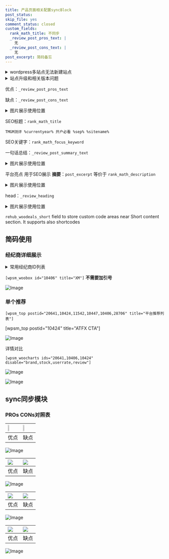 ```yaml
---
title: 产品页面相关配置syncBlock
post_status: 
skip_file: yes
comment_status: closed
custom_fields:
  rank_math_title: 不同步
  _review_post_pros_text: |
    无
  _review_post_cons_text: |
    无
post_excerpt: 简码备忘
---
```

<details><summary>wordpress多站点无法新建站点</summary>

<li>和报错需要清理cookies一样的原因</li>
<li>wp-config.php里面<code>define( 'SUBDOMAIN_INSTALL', false );//子域名安装</code></li>
<li>新建子站点是用<code>define( 'SUBDOMAIN_INSTALL', true);//子域名安装</code> 完成以后，改成<code>false</code></li>
</details>

<details><summary>站点升级和相关版本问题</summary>

<p>wordpress：5.9.9
woocommerce：7.5.1
出现问题的地方：主题选项里面>><strong>Product layout >>compact style</strong></p>
<p>如何出现没有用过的字段 导致无法保存。先导出配置 然后进行修改，后面再次恢复即可。</p>
<p>出现部分字段无法显示时，需要返回默认布局后，对产品进行保存就好了。</p>
<p></p>
</details>

优点：`_review_post_pros_text`

缺点：`_review_post_cons_text`

<details><summary>图片展示使用位置</summary>

<img src="https://prod-files-secure.s3.us-west-2.amazonaws.com/39ed1227-6d7d-4570-be36-9ccd4a2c4241/f51d3d83-55d4-4bdf-9604-f37ec77ab556/Untitled.png?X-Amz-Algorithm=AWS4-HMAC-SHA256&X-Amz-Content-Sha256=UNSIGNED-PAYLOAD&X-Amz-Credential=ASIAZI2LB466SGFB5EPY%2F20250416%2Fus-west-2%2Fs3%2Faws4_request&X-Amz-Date=20250416T165521Z&X-Amz-Expires=3600&X-Amz-Security-Token=IQoJb3JpZ2luX2VjEMD%2F%2F%2F%2F%2F%2F%2F%2F%2F%2FwEaCXVzLXdlc3QtMiJGMEQCIEC8WEysnCBSiFimYODcTF0FZIfBceSob%2BFAtSYbtZfnAiBMnaevDsCxBC6aiJTPiomCrOq%2BvZafcYYPnnSir0qf7Sr%2FAwhJEAAaDDYzNzQyMzE4MzgwNSIM4YwxHVfLq7%2F83omUKtwDtyE1NhEY%2FxbqTIkfeav6qlxpXve1vi0eHbvR73Sf5L4Djc76klwHin1FlcBENkzCME%2B3nQLoZDWnYefX%2B2vaE0LQ18odzdD7fzltBYXyl%2BH8L5tBPmcm8G9cUgJRKzV0epDLDx4WHf9xULPCpaRXu5UWCntpjoH06amEiqYySSmxwIeQjLhLgRva9MSAfbFPcIG%2FixwQ9Y5vS5gVlHwlzxC5vN4W1v8gBabUCP2qD4HFhlehWVkLPowl7ON41zwZKett2rbGHnhVkamTt%2FcgshyS77bd3sRQfzQaHLu6WEkw3vszYsFircQ5D25yoDwDy7aEcJbF1%2BkwGh47AOywi6cJf4lnf8B4lo8JGmLI7KP%2BVRENxAjE4kndXN7TgsUZPgepfFps0HZ0An32zYAzFYH%2FInwSOv%2FJtufvrbhMIlzRGSz8e2K9ldG5PuTu5%2F%2BlNcQGJ%2BULlqjvcyXgZ0aupOrE8XupicqCKNY6LDIfd2VgNNEgclWE9VP0fkK4%2BkqQ0tMUE2xLP0l9QqIvYOEsLpiZ7m3FfMVhHpVrWdV7VNCmZgMpNce81AAmP5Rcfnp9ZTbuLE%2BCidKWXcOnGIH0G%2FS6wG0MwrVqW7naXAyyG2L5sjdz%2BrprXXLVRuAw6an%2FvwY6pgGDGgExD30R6xx1wsGVKls7WIkEJtfdkgFmInwZkaBnJ4xbin22uXdMFZXYUd2ZdSpo3IsHgFjHCF2q6h%2FBoalUCmxTN13VenMH37IVGf9bWx%2FD%2FQikz6e%2F3ycSaMSTl8J0NtDMCmXI9m3iMGv4HcG6Z57o1SZYBndBTZxXAPDnW1QQe3YLyyI95UtHCVZ61Ve8vw8Fg1TgkL0n3rILMGU0Ytde%2FamV&X-Amz-Signature=c1577b202670f4929ed14bba571bfd0e441dad164469b672913c03eb96246a19&X-Amz-SignedHeaders=host&x-id=GetObject" alt="Image">
</details>

SEO标题：`rank_math_title`

`TMGM测评 %currentyear% 开户必看 %sep% %sitename%`

SEO关键字：`rank_math_focus_keyword`

一句话总结：`_review_post_summary_text`

<details><summary>图片展示使用位置</summary>

<img src="https://prod-files-secure.s3.us-west-2.amazonaws.com/39ed1227-6d7d-4570-be36-9ccd4a2c4241/4b96a922-296c-4f4e-8630-d1c870cbce01/Untitled.png?X-Amz-Algorithm=AWS4-HMAC-SHA256&X-Amz-Content-Sha256=UNSIGNED-PAYLOAD&X-Amz-Credential=ASIAZI2LB4665ECC5ECZ%2F20250416%2Fus-west-2%2Fs3%2Faws4_request&X-Amz-Date=20250416T165522Z&X-Amz-Expires=3600&X-Amz-Security-Token=IQoJb3JpZ2luX2VjEMD%2F%2F%2F%2F%2F%2F%2F%2F%2F%2FwEaCXVzLXdlc3QtMiJHMEUCIQCmOwlK3JK%2BnPJ5BGPsn7b16u54cq9qYWM3W9Fqutj7sgIgP12HE%2FCPD9IIXYR5BZdA8WYiRwTysVSDglPTfbRLox0q%2FwMISRAAGgw2Mzc0MjMxODM4MDUiDOWZieh93hDr2%2FsfEircA6xX3p71idgKR9axjEqmcLDGZiVqcI7dxAwyFyQccKZCs7856OWbApvZ4eYAts6YJARGnb5GuWsniaa4Xoz%2FvsAg0b%2Fv15p0M7wNm5z9fRf6PS7nyOGRwKRVYMQtyhJyTbLPwJByA6cRTjS2ndUo6CX8CsDEh1kiUzxWpUgi5sh5tl%2B%2FmXpkU8Y8ZRpqPrhA4L8LG3RiiU9MI0AvVBViG1vL7E2di7s%2BWT1sxNk9bCwYuzgIyg1MiAzUXlcmwvLX9dRxCbSkceCbzE3AtohDLGbXiLus1%2FXH0OqMA89dfzqaIo7qTr%2FIDVipgeFpE4hHOL%2F3XtNXWAsLwBjllTmLbbdC%2F12NWMQTekZcWRxuTokb1Tb85rNlTFt2VeIkZw%2FlTuLxQ4ex6Zn7E7Rz7H4HkdTdYwdLd1d65T9No44XR67YfIpU3gXa1qTmMZKHFQBkSHBnAuw1uRhm3va65NIxGTzToU%2Fb5Ef6QJ5DpP4pa2DxjesDMH9U6dJMsmgjsSuesGijpCWCy0UiowCl%2FOdUdLlI%2BO5nblnuu5490RxYaA8SN1vPZQExsB%2BbA3aDjqFoEGFSe2MQTNQWff9jKstZiXsK8jtUbvZTgFwRKCtt2zXqiWqcxDB96qhEMGwCMLip%2F78GOqUBFAo7sV5%2FEEjDs12RhFcVKN60zbMJQqm%2F0AmRn6aQ6zeahQNcjGf40%2FTHiwnsh3iNvstJtBeIyOQlHIaG7wemXjdVG%2FE%2BQYU7FHfUX1NgKbh7FydzssCbmivpw1VmPr2yUoqEbBFZYtGEvWTP8Y1yVZuIRns8MHqXdgZSCCy1AgQvzxw0SJUdi5wbgPXjl5snsFv2RkRcFkHAw6asKu8sk2OWQEoJ&X-Amz-Signature=89da6c624e896886597f5ba8e2f334c41116c3dbae036c361b3ee596dda7a29b&X-Amz-SignedHeaders=host&x-id=GetObject" alt="Image">
</details>

平台亮点 用于SEO展示 **摘要**：`post_excerpt`  等价于 `rank_math_description`

<details><summary>图片展示使用位置</summary>

<img src="https://prod-files-secure.s3.us-west-2.amazonaws.com/39ed1227-6d7d-4570-be36-9ccd4a2c4241/1ee11f63-b60a-4dfe-a7a7-d58ff23b5d88/Untitled.png?X-Amz-Algorithm=AWS4-HMAC-SHA256&X-Amz-Content-Sha256=UNSIGNED-PAYLOAD&X-Amz-Credential=ASIAZI2LB466T7SXZEVY%2F20250416%2Fus-west-2%2Fs3%2Faws4_request&X-Amz-Date=20250416T165523Z&X-Amz-Expires=3600&X-Amz-Security-Token=IQoJb3JpZ2luX2VjEMD%2F%2F%2F%2F%2F%2F%2F%2F%2F%2FwEaCXVzLXdlc3QtMiJHMEUCIQCE9QJELGkR5qJrHncuXhdR1kRibHH%2FY9E8%2BSwpqeQetwIgIJ8Ukieph0HAFnmjPl9idqFAvM7LpRtqAG61lAzaDHUq%2FwMISRAAGgw2Mzc0MjMxODM4MDUiDOIb2o5B5kFUe4OtyircAxwWM2WMJSchAYQ2dy%2FehnDXvxrkskPxaPD49aVvic4gwiwq9PXaZQ7%2BDcGvUY3aUsErQGS%2B67ZtQ6CbMiW5J3DMBn3yXyISiMm2wPFTXbdpVpKcsiF8GI9lVemX7zThnJx9NtJwRKTQHMp7Cshxv7mD5sKe2DiRfd56mh88x%2B43xLGLYqk%2F%2F6RDE7Y%2BI6jJB4GNyoUcsIW9bW9h%2BcnHw8xTpj4gxdEkK05EZLZQf5evxhpYJWg63yr%2BZIGCWToTAX5ia8GOi%2FK9MIydZYEudsMZEZRacjxscwWgnGMd%2B23WDlU753uXeYjdiRyoCXPBGaqde7HWZp%2FEReeaemJzDX9BJDxKUBw4kU9%2FBq5ptSYcqgUTViXlz79mYkpGje7bAxGOUR41aE9WljYOhSLvE5vRNEOwhDYiad2XAcmFj9y%2FM%2F5Qp4A5r0Gqkx8%2B%2BPmrpI6XaIEtNDGIUFpAb2qvywNZHwuiOoK9Hp97J3iRbSclLSyd6gQPrb59mw8wp8PwstwjQBCmE19pYAwc1SsTGeAxRd%2BmAGCup1O2KeusinOlfFpIoXQZt84Kl1MhIsQ8TCj35uSc25iSpm%2FSEjZHRBJO%2BCR5cmMLMZjr0jK4X9yw5fGGdoLs0vrhIc1PMOKp%2F78GOqUBy9OoHJU7f6s9WjmMIg9cxIT2tktfQFSOhCPI5bGHv2rHIEQU01O1H4ET8V81U8tdIr4WbTxCR%2FtwcK6%2F9VpqVPunE5dOBiSImXVupI%2FNkmW7pziw89EUwLk8dc7h187yQ%2BGg%2F17TmmX18TogNJGN87H%2Fs3ZnskU6BKPCgfU%2FiBLNsw8D38%2B4E9dOfy4JvqvuFBeGDgWjhkYQ3D358MYP12%2F9F%2B%2FA&X-Amz-Signature=5a5ba610c46355a7ea51035088a283f773d4c8512b47d1dccfc23190b28b8cd5&X-Amz-SignedHeaders=host&x-id=GetObject" alt="Image">
<img src="https://prod-files-secure.s3.us-west-2.amazonaws.com/39ed1227-6d7d-4570-be36-9ccd4a2c4241/ad4118b5-78d8-4fbe-801e-3b29b5d99c01/Untitled.png?X-Amz-Algorithm=AWS4-HMAC-SHA256&X-Amz-Content-Sha256=UNSIGNED-PAYLOAD&X-Amz-Credential=ASIAZI2LB466T7SXZEVY%2F20250416%2Fus-west-2%2Fs3%2Faws4_request&X-Amz-Date=20250416T165523Z&X-Amz-Expires=3600&X-Amz-Security-Token=IQoJb3JpZ2luX2VjEMD%2F%2F%2F%2F%2F%2F%2F%2F%2F%2FwEaCXVzLXdlc3QtMiJHMEUCIQCE9QJELGkR5qJrHncuXhdR1kRibHH%2FY9E8%2BSwpqeQetwIgIJ8Ukieph0HAFnmjPl9idqFAvM7LpRtqAG61lAzaDHUq%2FwMISRAAGgw2Mzc0MjMxODM4MDUiDOIb2o5B5kFUe4OtyircAxwWM2WMJSchAYQ2dy%2FehnDXvxrkskPxaPD49aVvic4gwiwq9PXaZQ7%2BDcGvUY3aUsErQGS%2B67ZtQ6CbMiW5J3DMBn3yXyISiMm2wPFTXbdpVpKcsiF8GI9lVemX7zThnJx9NtJwRKTQHMp7Cshxv7mD5sKe2DiRfd56mh88x%2B43xLGLYqk%2F%2F6RDE7Y%2BI6jJB4GNyoUcsIW9bW9h%2BcnHw8xTpj4gxdEkK05EZLZQf5evxhpYJWg63yr%2BZIGCWToTAX5ia8GOi%2FK9MIydZYEudsMZEZRacjxscwWgnGMd%2B23WDlU753uXeYjdiRyoCXPBGaqde7HWZp%2FEReeaemJzDX9BJDxKUBw4kU9%2FBq5ptSYcqgUTViXlz79mYkpGje7bAxGOUR41aE9WljYOhSLvE5vRNEOwhDYiad2XAcmFj9y%2FM%2F5Qp4A5r0Gqkx8%2B%2BPmrpI6XaIEtNDGIUFpAb2qvywNZHwuiOoK9Hp97J3iRbSclLSyd6gQPrb59mw8wp8PwstwjQBCmE19pYAwc1SsTGeAxRd%2BmAGCup1O2KeusinOlfFpIoXQZt84Kl1MhIsQ8TCj35uSc25iSpm%2FSEjZHRBJO%2BCR5cmMLMZjr0jK4X9yw5fGGdoLs0vrhIc1PMOKp%2F78GOqUBy9OoHJU7f6s9WjmMIg9cxIT2tktfQFSOhCPI5bGHv2rHIEQU01O1H4ET8V81U8tdIr4WbTxCR%2FtwcK6%2F9VpqVPunE5dOBiSImXVupI%2FNkmW7pziw89EUwLk8dc7h187yQ%2BGg%2F17TmmX18TogNJGN87H%2Fs3ZnskU6BKPCgfU%2FiBLNsw8D38%2B4E9dOfy4JvqvuFBeGDgWjhkYQ3D358MYP12%2F9F%2B%2FA&X-Amz-Signature=b5e5a15b0fff7720cf110c27cd1f6cd1886fbd6f5aa6337a3f44cd923c7b403a&X-Amz-SignedHeaders=host&x-id=GetObject" alt="Image">
<img src="https://prod-files-secure.s3.us-west-2.amazonaws.com/39ed1227-6d7d-4570-be36-9ccd4a2c4241/a38cf7c9-a79c-4b64-9e94-13589fe0758b/Untitled.png?X-Amz-Algorithm=AWS4-HMAC-SHA256&X-Amz-Content-Sha256=UNSIGNED-PAYLOAD&X-Amz-Credential=ASIAZI2LB466T7SXZEVY%2F20250416%2Fus-west-2%2Fs3%2Faws4_request&X-Amz-Date=20250416T165523Z&X-Amz-Expires=3600&X-Amz-Security-Token=IQoJb3JpZ2luX2VjEMD%2F%2F%2F%2F%2F%2F%2F%2F%2F%2FwEaCXVzLXdlc3QtMiJHMEUCIQCE9QJELGkR5qJrHncuXhdR1kRibHH%2FY9E8%2BSwpqeQetwIgIJ8Ukieph0HAFnmjPl9idqFAvM7LpRtqAG61lAzaDHUq%2FwMISRAAGgw2Mzc0MjMxODM4MDUiDOIb2o5B5kFUe4OtyircAxwWM2WMJSchAYQ2dy%2FehnDXvxrkskPxaPD49aVvic4gwiwq9PXaZQ7%2BDcGvUY3aUsErQGS%2B67ZtQ6CbMiW5J3DMBn3yXyISiMm2wPFTXbdpVpKcsiF8GI9lVemX7zThnJx9NtJwRKTQHMp7Cshxv7mD5sKe2DiRfd56mh88x%2B43xLGLYqk%2F%2F6RDE7Y%2BI6jJB4GNyoUcsIW9bW9h%2BcnHw8xTpj4gxdEkK05EZLZQf5evxhpYJWg63yr%2BZIGCWToTAX5ia8GOi%2FK9MIydZYEudsMZEZRacjxscwWgnGMd%2B23WDlU753uXeYjdiRyoCXPBGaqde7HWZp%2FEReeaemJzDX9BJDxKUBw4kU9%2FBq5ptSYcqgUTViXlz79mYkpGje7bAxGOUR41aE9WljYOhSLvE5vRNEOwhDYiad2XAcmFj9y%2FM%2F5Qp4A5r0Gqkx8%2B%2BPmrpI6XaIEtNDGIUFpAb2qvywNZHwuiOoK9Hp97J3iRbSclLSyd6gQPrb59mw8wp8PwstwjQBCmE19pYAwc1SsTGeAxRd%2BmAGCup1O2KeusinOlfFpIoXQZt84Kl1MhIsQ8TCj35uSc25iSpm%2FSEjZHRBJO%2BCR5cmMLMZjr0jK4X9yw5fGGdoLs0vrhIc1PMOKp%2F78GOqUBy9OoHJU7f6s9WjmMIg9cxIT2tktfQFSOhCPI5bGHv2rHIEQU01O1H4ET8V81U8tdIr4WbTxCR%2FtwcK6%2F9VpqVPunE5dOBiSImXVupI%2FNkmW7pziw89EUwLk8dc7h187yQ%2BGg%2F17TmmX18TogNJGN87H%2Fs3ZnskU6BKPCgfU%2FiBLNsw8D38%2B4E9dOfy4JvqvuFBeGDgWjhkYQ3D358MYP12%2F9F%2B%2FA&X-Amz-Signature=a836624ae2b5d82744d5488e2d3a2e6dfed7d8307d41ef3e5644df5049a20e96&X-Amz-SignedHeaders=host&x-id=GetObject" alt="Image">
<img src="https://prod-files-secure.s3.us-west-2.amazonaws.com/39ed1227-6d7d-4570-be36-9ccd4a2c4241/7da6fc1e-d2ac-42ae-8c75-cb5749aa18f6/Untitled.png?X-Amz-Algorithm=AWS4-HMAC-SHA256&X-Amz-Content-Sha256=UNSIGNED-PAYLOAD&X-Amz-Credential=ASIAZI2LB466T7SXZEVY%2F20250416%2Fus-west-2%2Fs3%2Faws4_request&X-Amz-Date=20250416T165523Z&X-Amz-Expires=3600&X-Amz-Security-Token=IQoJb3JpZ2luX2VjEMD%2F%2F%2F%2F%2F%2F%2F%2F%2F%2FwEaCXVzLXdlc3QtMiJHMEUCIQCE9QJELGkR5qJrHncuXhdR1kRibHH%2FY9E8%2BSwpqeQetwIgIJ8Ukieph0HAFnmjPl9idqFAvM7LpRtqAG61lAzaDHUq%2FwMISRAAGgw2Mzc0MjMxODM4MDUiDOIb2o5B5kFUe4OtyircAxwWM2WMJSchAYQ2dy%2FehnDXvxrkskPxaPD49aVvic4gwiwq9PXaZQ7%2BDcGvUY3aUsErQGS%2B67ZtQ6CbMiW5J3DMBn3yXyISiMm2wPFTXbdpVpKcsiF8GI9lVemX7zThnJx9NtJwRKTQHMp7Cshxv7mD5sKe2DiRfd56mh88x%2B43xLGLYqk%2F%2F6RDE7Y%2BI6jJB4GNyoUcsIW9bW9h%2BcnHw8xTpj4gxdEkK05EZLZQf5evxhpYJWg63yr%2BZIGCWToTAX5ia8GOi%2FK9MIydZYEudsMZEZRacjxscwWgnGMd%2B23WDlU753uXeYjdiRyoCXPBGaqde7HWZp%2FEReeaemJzDX9BJDxKUBw4kU9%2FBq5ptSYcqgUTViXlz79mYkpGje7bAxGOUR41aE9WljYOhSLvE5vRNEOwhDYiad2XAcmFj9y%2FM%2F5Qp4A5r0Gqkx8%2B%2BPmrpI6XaIEtNDGIUFpAb2qvywNZHwuiOoK9Hp97J3iRbSclLSyd6gQPrb59mw8wp8PwstwjQBCmE19pYAwc1SsTGeAxRd%2BmAGCup1O2KeusinOlfFpIoXQZt84Kl1MhIsQ8TCj35uSc25iSpm%2FSEjZHRBJO%2BCR5cmMLMZjr0jK4X9yw5fGGdoLs0vrhIc1PMOKp%2F78GOqUBy9OoHJU7f6s9WjmMIg9cxIT2tktfQFSOhCPI5bGHv2rHIEQU01O1H4ET8V81U8tdIr4WbTxCR%2FtwcK6%2F9VpqVPunE5dOBiSImXVupI%2FNkmW7pziw89EUwLk8dc7h187yQ%2BGg%2F17TmmX18TogNJGN87H%2Fs3ZnskU6BKPCgfU%2FiBLNsw8D38%2B4E9dOfy4JvqvuFBeGDgWjhkYQ3D358MYP12%2F9F%2B%2FA&X-Amz-Signature=11377ccd43a83eb7f120330f412da826bd154cc9e00e7885b1853dc887037a45&X-Amz-SignedHeaders=host&x-id=GetObject" alt="Image">
<img src="https://prod-files-secure.s3.us-west-2.amazonaws.com/39ed1227-6d7d-4570-be36-9ccd4a2c4241/7e97f40a-eaee-47f5-b2f9-475f96808fa7/Untitled.png?X-Amz-Algorithm=AWS4-HMAC-SHA256&X-Amz-Content-Sha256=UNSIGNED-PAYLOAD&X-Amz-Credential=ASIAZI2LB466T7SXZEVY%2F20250416%2Fus-west-2%2Fs3%2Faws4_request&X-Amz-Date=20250416T165523Z&X-Amz-Expires=3600&X-Amz-Security-Token=IQoJb3JpZ2luX2VjEMD%2F%2F%2F%2F%2F%2F%2F%2F%2F%2FwEaCXVzLXdlc3QtMiJHMEUCIQCE9QJELGkR5qJrHncuXhdR1kRibHH%2FY9E8%2BSwpqeQetwIgIJ8Ukieph0HAFnmjPl9idqFAvM7LpRtqAG61lAzaDHUq%2FwMISRAAGgw2Mzc0MjMxODM4MDUiDOIb2o5B5kFUe4OtyircAxwWM2WMJSchAYQ2dy%2FehnDXvxrkskPxaPD49aVvic4gwiwq9PXaZQ7%2BDcGvUY3aUsErQGS%2B67ZtQ6CbMiW5J3DMBn3yXyISiMm2wPFTXbdpVpKcsiF8GI9lVemX7zThnJx9NtJwRKTQHMp7Cshxv7mD5sKe2DiRfd56mh88x%2B43xLGLYqk%2F%2F6RDE7Y%2BI6jJB4GNyoUcsIW9bW9h%2BcnHw8xTpj4gxdEkK05EZLZQf5evxhpYJWg63yr%2BZIGCWToTAX5ia8GOi%2FK9MIydZYEudsMZEZRacjxscwWgnGMd%2B23WDlU753uXeYjdiRyoCXPBGaqde7HWZp%2FEReeaemJzDX9BJDxKUBw4kU9%2FBq5ptSYcqgUTViXlz79mYkpGje7bAxGOUR41aE9WljYOhSLvE5vRNEOwhDYiad2XAcmFj9y%2FM%2F5Qp4A5r0Gqkx8%2B%2BPmrpI6XaIEtNDGIUFpAb2qvywNZHwuiOoK9Hp97J3iRbSclLSyd6gQPrb59mw8wp8PwstwjQBCmE19pYAwc1SsTGeAxRd%2BmAGCup1O2KeusinOlfFpIoXQZt84Kl1MhIsQ8TCj35uSc25iSpm%2FSEjZHRBJO%2BCR5cmMLMZjr0jK4X9yw5fGGdoLs0vrhIc1PMOKp%2F78GOqUBy9OoHJU7f6s9WjmMIg9cxIT2tktfQFSOhCPI5bGHv2rHIEQU01O1H4ET8V81U8tdIr4WbTxCR%2FtwcK6%2F9VpqVPunE5dOBiSImXVupI%2FNkmW7pziw89EUwLk8dc7h187yQ%2BGg%2F17TmmX18TogNJGN87H%2Fs3ZnskU6BKPCgfU%2FiBLNsw8D38%2B4E9dOfy4JvqvuFBeGDgWjhkYQ3D358MYP12%2F9F%2B%2FA&X-Amz-Signature=39fac26ae7fe3faeea132b4c26f03f69a53e024a95c68896b524234b3dfd07d8&X-Amz-SignedHeaders=host&x-id=GetObject" alt="Image">
</details>

head：`_review_heading`

<details><summary>图片展示使用位置</summary>

<img src="https://prod-files-secure.s3.us-west-2.amazonaws.com/39ed1227-6d7d-4570-be36-9ccd4a2c4241/3a4650ad-9887-415c-889a-edd51fa54f27/Untitled.png?X-Amz-Algorithm=AWS4-HMAC-SHA256&X-Amz-Content-Sha256=UNSIGNED-PAYLOAD&X-Amz-Credential=ASIAZI2LB466QNWBU4MV%2F20250416%2Fus-west-2%2Fs3%2Faws4_request&X-Amz-Date=20250416T165523Z&X-Amz-Expires=3600&X-Amz-Security-Token=IQoJb3JpZ2luX2VjEMD%2F%2F%2F%2F%2F%2F%2F%2F%2F%2FwEaCXVzLXdlc3QtMiJHMEUCIQDTLqvf9i8iWl7JTRUu8dZ0pjQFm0qaYo1K39LxSMfMIgIgPF508t3AKUaw39zJub4C9Of4Mvpfy%2BIX9mwD143kkqgq%2FwMISRAAGgw2Mzc0MjMxODM4MDUiDCxM%2FFkvJIpQl%2BU1CyrcAwG%2BrWcKeAaGnRiELRAsz47G3TaWRkhKaDLohXsG2dhpmIlnd6z9h7r5f1228gmh4TwGAB4KIh1AEXWjOUHWwNy%2Bvqwz9f5F0ojRStzHK42H2OjJ7QlUI9ZSxo05TkG0nQXeHvCwOKOStdMV%2BiKvfG1HT1N8N0mPyYcTQRns9wov4HSdFPREK7ELCwgQemNJQiMH3t0QueS%2BgdOJ%2FGMs9cVD0QD1hgb5y0lrTmtmA9CEnzgpNke13yevWj3FPPQOpJS0QwSK9opKl2hs3BZe6b5lrn28gloV0UEKMfGw1TlN1lovM8hSAvlUYFkYRxRJ38cCLAqsVNKA1v3JBORYIDnYY9M7QNj1UbfbnJz%2FM03Fm1Os86ZMl%2BLDar0ujSBQhH3kufsTrneUqek8szmSdZXMBz4%2F%2BMmo4Su4x53SHbt7d%2FkqKqs1IIBxoj4Osjz4njAXBWBCiG9S61JUtrWhuC4Y4qO%2B1bzcBrUlUP7oqGdCtxVQjlxThZtT9pCWOLAZHhSNhR3V%2Fxyt9wTVeLxEIQeTPAnlGyWdak2kj7CqaKcKmnlqwgsS6imXYgXRVJveAQ75XOXuvkSYpIj%2Bn4UzFWMLPopFJBawXScYfTSvNV6ccYHWfS3BSkwDJzB1MOup%2F78GOqUBGInEIyu8Xz4UXRsn1MlzrAA%2B8Q9K0H6J0PAVtkWth7WAIRJqjFaLTPOcZHkaIne4U%2F5PlaahIxhsIyyMKDFqT23FEycvUBg0ED67cpwm714abmdUVW1TTGI1k9SlvP1ljeOAwZmc0x2dhSemn2QLIPYMM7r8ASSRMO6HgWfAV18HyJJtziXfLnTwe2Mbxkai9%2FUkMO6dGjOKFHxOIwheZwCLjhMN&X-Amz-Signature=cefebd20105fe6b22cd5c40a23613c6b3f135f3216466fd9ca2766b32b307fc1&X-Amz-SignedHeaders=host&x-id=GetObject" alt="Image">
</details>

`rehub_woodeals_short`	field to store custom code areas near Short content section. It supports also shortcodes



## 简码使用

### 经纪商详细展示

<details><summary>常用经纪商ID列表</summary>

<pre><code class="php">嘉盛 ===> 20641  [wpsm_woobox id="20641" title="嘉盛"]
易信easymarkets ===> 11542  [wpsm_woobox id="11542" title="易信easymarkets"]
ATFX外汇 ===> 10424  [wpsm_woobox id="10424" title="ATFX"]
XM ===> 10406  [wpsm_woobox id="10406" title="XM"]
TMGM ===> 29622  [wpsm_woobox id="29622" title="TMGM"]
HYCM ===> 10447  [wpsm_woobox id="10447" title="HYCM"]
fpmarkets澳福外汇 ===> 20639  [wpsm_woobox id="20639" title="fpmarkets澳福外汇"]</code></pre>
</details>

`[wpsm_woobox id="10406" title="XM"]` **不需要加引号**

![Image](https://prod-files-secure.s3.us-west-2.amazonaws.com/39ed1227-6d7d-4570-be36-9ccd4a2c4241/4f898f9d-0fa7-4e43-acd3-ac6bc7be575a/Untitled.png?X-Amz-Algorithm=AWS4-HMAC-SHA256&X-Amz-Content-Sha256=UNSIGNED-PAYLOAD&X-Amz-Credential=ASIAZI2LB466WM5VGJM6%2F20250416%2Fus-west-2%2Fs3%2Faws4_request&X-Amz-Date=20250416T165518Z&X-Amz-Expires=3600&X-Amz-Security-Token=IQoJb3JpZ2luX2VjEMD%2F%2F%2F%2F%2F%2F%2F%2F%2F%2FwEaCXVzLXdlc3QtMiJHMEUCIQDyJZgQoYkWPFWuoWpGE6ZhyAsx%2B55tXYSdXsOPTfPoHAIgdGie%2Fz5MOCgrN5jsmdIYQ7f7Vmc%2FY5BcrajxUHCpr90q%2FwMISRAAGgw2Mzc0MjMxODM4MDUiDOq4lJuQkdcVxycHzSrcAzYdiBvijTZe7WlRUUwNwnTJlsRCmM1I3A6uI6KtbZG6WVXrtFsy7A9lDlH1o0ihzGpWEhaQBnbE9XuMsef9153ZiBlB3WNQGI9v9%2BqgXU0mLVglxdLWF%2FijyD5TFi954V3eWoCitu8pKekRJqXRklC4F%2BK5R1Ne%2FrlTPA83Zeqrc%2FkY0cHQnRG3jjSN5ahfIN3Obz8JGf0xUXsSZIHy6IFWRsOULvq0LvrtL6ZpGBiJhPkjenjz00jTKMwNSUVedn1Q0sbb6dmoFvBCqELC91a1HwULEIcKfKVHOM8zFahDx1qBiGfkJlrKAlUYtlHeSNJcj3JKiTsT1o9Kt8t2PKYiTVErCx1H0vR42lCNFCPzuqiZ%2FRAvxVIimAOXDVqY%2FK%2F89yVwseazjibrEzatEaLP9kvkILcCeXe1welIYtRHzW8aVc%2BB3K6v7qiNE19D7Ap6gM2vybOurFp0haB8QrFUgCirfrdaEdwth2YKSxJXkReNk2RNfrwJOiRDUOUL1wzF9SWOGof7igZ3N63eSTiltAlL9mMovLTr7qAqlwqvZ%2F0ihG2Yg73T%2BP2chJ5QifFXZaUPdb9QHqR6EX7M7DEEcwWBjRyhWe77e5o8qhiMlv1aMu2Vszj9b758MLOp%2F78GOqUB4eFcYRMpRtYieNwc4M38T1pMTpDMwvXblv%2FAsrRAzr6CvBCko7NAwHjtgETEFEpBQ4NuwmHDqe7Y%2BBSw6mwLq4ezQED5r70qXNfzUjKqfSytUd%2BuH%2BN1Ok0wXYdpWg7yUJE5sv5o%2BUUgAcfYIrw1aZZXEKox0nxkX95rzAZqX1gz5fvwjKx7yat8rmnIg8YevVO8So2QZ2%2FXy3vNa5bQJ0DyOzeZ&X-Amz-Signature=a66666efa660cca2170076b281b9ba031825e46f1e79d7caf26f2cdfe2e821a5&X-Amz-SignedHeaders=host&x-id=GetObject)

### 单个推荐
`[wpsm_top postid="20641,10424,11542,10447,10406,28706" title="平台推荐列表"]`

[wpsm_top postid="10424" title="ATFX CTA"]

![Image](https://prod-files-secure.s3.us-west-2.amazonaws.com/39ed1227-6d7d-4570-be36-9ccd4a2c4241/5ac620dc-51a8-48b6-b55d-91f47299193c/Untitled.png?X-Amz-Algorithm=AWS4-HMAC-SHA256&X-Amz-Content-Sha256=UNSIGNED-PAYLOAD&X-Amz-Credential=ASIAZI2LB466WM5VGJM6%2F20250416%2Fus-west-2%2Fs3%2Faws4_request&X-Amz-Date=20250416T165518Z&X-Amz-Expires=3600&X-Amz-Security-Token=IQoJb3JpZ2luX2VjEMD%2F%2F%2F%2F%2F%2F%2F%2F%2F%2FwEaCXVzLXdlc3QtMiJHMEUCIQDyJZgQoYkWPFWuoWpGE6ZhyAsx%2B55tXYSdXsOPTfPoHAIgdGie%2Fz5MOCgrN5jsmdIYQ7f7Vmc%2FY5BcrajxUHCpr90q%2FwMISRAAGgw2Mzc0MjMxODM4MDUiDOq4lJuQkdcVxycHzSrcAzYdiBvijTZe7WlRUUwNwnTJlsRCmM1I3A6uI6KtbZG6WVXrtFsy7A9lDlH1o0ihzGpWEhaQBnbE9XuMsef9153ZiBlB3WNQGI9v9%2BqgXU0mLVglxdLWF%2FijyD5TFi954V3eWoCitu8pKekRJqXRklC4F%2BK5R1Ne%2FrlTPA83Zeqrc%2FkY0cHQnRG3jjSN5ahfIN3Obz8JGf0xUXsSZIHy6IFWRsOULvq0LvrtL6ZpGBiJhPkjenjz00jTKMwNSUVedn1Q0sbb6dmoFvBCqELC91a1HwULEIcKfKVHOM8zFahDx1qBiGfkJlrKAlUYtlHeSNJcj3JKiTsT1o9Kt8t2PKYiTVErCx1H0vR42lCNFCPzuqiZ%2FRAvxVIimAOXDVqY%2FK%2F89yVwseazjibrEzatEaLP9kvkILcCeXe1welIYtRHzW8aVc%2BB3K6v7qiNE19D7Ap6gM2vybOurFp0haB8QrFUgCirfrdaEdwth2YKSxJXkReNk2RNfrwJOiRDUOUL1wzF9SWOGof7igZ3N63eSTiltAlL9mMovLTr7qAqlwqvZ%2F0ihG2Yg73T%2BP2chJ5QifFXZaUPdb9QHqR6EX7M7DEEcwWBjRyhWe77e5o8qhiMlv1aMu2Vszj9b758MLOp%2F78GOqUB4eFcYRMpRtYieNwc4M38T1pMTpDMwvXblv%2FAsrRAzr6CvBCko7NAwHjtgETEFEpBQ4NuwmHDqe7Y%2BBSw6mwLq4ezQED5r70qXNfzUjKqfSytUd%2BuH%2BN1Ok0wXYdpWg7yUJE5sv5o%2BUUgAcfYIrw1aZZXEKox0nxkX95rzAZqX1gz5fvwjKx7yat8rmnIg8YevVO8So2QZ2%2FXy3vNa5bQJ0DyOzeZ&X-Amz-Signature=470733e7d6adc44be3d846cb79073c49e29d3cf28773264af3439f1789087c82&X-Amz-SignedHeaders=host&x-id=GetObject)

详情对比

`[wpsm_woocharts ids="20641,10406,10424" disable="brand,stock,userrate,review"]`

![Image](https://prod-files-secure.s3.us-west-2.amazonaws.com/39ed1227-6d7d-4570-be36-9ccd4a2c4241/bf3ba45f-b9f3-4295-8aef-b4a495fd25f4/Untitled.png?X-Amz-Algorithm=AWS4-HMAC-SHA256&X-Amz-Content-Sha256=UNSIGNED-PAYLOAD&X-Amz-Credential=ASIAZI2LB466WM5VGJM6%2F20250416%2Fus-west-2%2Fs3%2Faws4_request&X-Amz-Date=20250416T165518Z&X-Amz-Expires=3600&X-Amz-Security-Token=IQoJb3JpZ2luX2VjEMD%2F%2F%2F%2F%2F%2F%2F%2F%2F%2FwEaCXVzLXdlc3QtMiJHMEUCIQDyJZgQoYkWPFWuoWpGE6ZhyAsx%2B55tXYSdXsOPTfPoHAIgdGie%2Fz5MOCgrN5jsmdIYQ7f7Vmc%2FY5BcrajxUHCpr90q%2FwMISRAAGgw2Mzc0MjMxODM4MDUiDOq4lJuQkdcVxycHzSrcAzYdiBvijTZe7WlRUUwNwnTJlsRCmM1I3A6uI6KtbZG6WVXrtFsy7A9lDlH1o0ihzGpWEhaQBnbE9XuMsef9153ZiBlB3WNQGI9v9%2BqgXU0mLVglxdLWF%2FijyD5TFi954V3eWoCitu8pKekRJqXRklC4F%2BK5R1Ne%2FrlTPA83Zeqrc%2FkY0cHQnRG3jjSN5ahfIN3Obz8JGf0xUXsSZIHy6IFWRsOULvq0LvrtL6ZpGBiJhPkjenjz00jTKMwNSUVedn1Q0sbb6dmoFvBCqELC91a1HwULEIcKfKVHOM8zFahDx1qBiGfkJlrKAlUYtlHeSNJcj3JKiTsT1o9Kt8t2PKYiTVErCx1H0vR42lCNFCPzuqiZ%2FRAvxVIimAOXDVqY%2FK%2F89yVwseazjibrEzatEaLP9kvkILcCeXe1welIYtRHzW8aVc%2BB3K6v7qiNE19D7Ap6gM2vybOurFp0haB8QrFUgCirfrdaEdwth2YKSxJXkReNk2RNfrwJOiRDUOUL1wzF9SWOGof7igZ3N63eSTiltAlL9mMovLTr7qAqlwqvZ%2F0ihG2Yg73T%2BP2chJ5QifFXZaUPdb9QHqR6EX7M7DEEcwWBjRyhWe77e5o8qhiMlv1aMu2Vszj9b758MLOp%2F78GOqUB4eFcYRMpRtYieNwc4M38T1pMTpDMwvXblv%2FAsrRAzr6CvBCko7NAwHjtgETEFEpBQ4NuwmHDqe7Y%2BBSw6mwLq4ezQED5r70qXNfzUjKqfSytUd%2BuH%2BN1Ok0wXYdpWg7yUJE5sv5o%2BUUgAcfYIrw1aZZXEKox0nxkX95rzAZqX1gz5fvwjKx7yat8rmnIg8YevVO8So2QZ2%2FXy3vNa5bQJ0DyOzeZ&X-Amz-Signature=095558f0ee344e8615d536b3d0c7ec910c392926193fafdf1af65b3a167de60c&X-Amz-SignedHeaders=host&x-id=GetObject)

![Image](https://prod-files-secure.s3.us-west-2.amazonaws.com/39ed1227-6d7d-4570-be36-9ccd4a2c4241/30bc56ef-f383-4b48-9768-2ebc9e436ec0/Untitled.png?X-Amz-Algorithm=AWS4-HMAC-SHA256&X-Amz-Content-Sha256=UNSIGNED-PAYLOAD&X-Amz-Credential=ASIAZI2LB466WM5VGJM6%2F20250416%2Fus-west-2%2Fs3%2Faws4_request&X-Amz-Date=20250416T165518Z&X-Amz-Expires=3600&X-Amz-Security-Token=IQoJb3JpZ2luX2VjEMD%2F%2F%2F%2F%2F%2F%2F%2F%2F%2FwEaCXVzLXdlc3QtMiJHMEUCIQDyJZgQoYkWPFWuoWpGE6ZhyAsx%2B55tXYSdXsOPTfPoHAIgdGie%2Fz5MOCgrN5jsmdIYQ7f7Vmc%2FY5BcrajxUHCpr90q%2FwMISRAAGgw2Mzc0MjMxODM4MDUiDOq4lJuQkdcVxycHzSrcAzYdiBvijTZe7WlRUUwNwnTJlsRCmM1I3A6uI6KtbZG6WVXrtFsy7A9lDlH1o0ihzGpWEhaQBnbE9XuMsef9153ZiBlB3WNQGI9v9%2BqgXU0mLVglxdLWF%2FijyD5TFi954V3eWoCitu8pKekRJqXRklC4F%2BK5R1Ne%2FrlTPA83Zeqrc%2FkY0cHQnRG3jjSN5ahfIN3Obz8JGf0xUXsSZIHy6IFWRsOULvq0LvrtL6ZpGBiJhPkjenjz00jTKMwNSUVedn1Q0sbb6dmoFvBCqELC91a1HwULEIcKfKVHOM8zFahDx1qBiGfkJlrKAlUYtlHeSNJcj3JKiTsT1o9Kt8t2PKYiTVErCx1H0vR42lCNFCPzuqiZ%2FRAvxVIimAOXDVqY%2FK%2F89yVwseazjibrEzatEaLP9kvkILcCeXe1welIYtRHzW8aVc%2BB3K6v7qiNE19D7Ap6gM2vybOurFp0haB8QrFUgCirfrdaEdwth2YKSxJXkReNk2RNfrwJOiRDUOUL1wzF9SWOGof7igZ3N63eSTiltAlL9mMovLTr7qAqlwqvZ%2F0ihG2Yg73T%2BP2chJ5QifFXZaUPdb9QHqR6EX7M7DEEcwWBjRyhWe77e5o8qhiMlv1aMu2Vszj9b758MLOp%2F78GOqUB4eFcYRMpRtYieNwc4M38T1pMTpDMwvXblv%2FAsrRAzr6CvBCko7NAwHjtgETEFEpBQ4NuwmHDqe7Y%2BBSw6mwLq4ezQED5r70qXNfzUjKqfSytUd%2BuH%2BN1Ok0wXYdpWg7yUJE5sv5o%2BUUgAcfYIrw1aZZXEKox0nxkX95rzAZqX1gz5fvwjKx7yat8rmnIg8YevVO8So2QZ2%2FXy3vNa5bQJ0DyOzeZ&X-Amz-Signature=4e62f012218cf36e4ec9c6b6eb3e4bcc6c1901eca16ce8ff7eee369b6908b581&X-Amz-SignedHeaders=host&x-id=GetObject)

## sync同步模块

### PROs CONs对照表

| <img src="https://cdn.ifttt.fun/gh/jarlin8/OSS@main/icons/customize/pros.svg" height="auto" width="37.3%"> | <img src="https://cdn.ifttt.fun/gh/jarlin8/OSS@main/icons/customize/cons.svg" height="auto" width="28.8%"> |
| :--- | :--- |
| 优点 | 缺点 |

![Image](https://prod-files-secure.s3.us-west-2.amazonaws.com/39ed1227-6d7d-4570-be36-9ccd4a2c4241/8742b755-dfb5-4004-9a5f-d6e561664bd8/Untitled.png?X-Amz-Algorithm=AWS4-HMAC-SHA256&X-Amz-Content-Sha256=UNSIGNED-PAYLOAD&X-Amz-Credential=ASIAZI2LB466WM5VGJM6%2F20250416%2Fus-west-2%2Fs3%2Faws4_request&X-Amz-Date=20250416T165518Z&X-Amz-Expires=3600&X-Amz-Security-Token=IQoJb3JpZ2luX2VjEMD%2F%2F%2F%2F%2F%2F%2F%2F%2F%2FwEaCXVzLXdlc3QtMiJHMEUCIQDyJZgQoYkWPFWuoWpGE6ZhyAsx%2B55tXYSdXsOPTfPoHAIgdGie%2Fz5MOCgrN5jsmdIYQ7f7Vmc%2FY5BcrajxUHCpr90q%2FwMISRAAGgw2Mzc0MjMxODM4MDUiDOq4lJuQkdcVxycHzSrcAzYdiBvijTZe7WlRUUwNwnTJlsRCmM1I3A6uI6KtbZG6WVXrtFsy7A9lDlH1o0ihzGpWEhaQBnbE9XuMsef9153ZiBlB3WNQGI9v9%2BqgXU0mLVglxdLWF%2FijyD5TFi954V3eWoCitu8pKekRJqXRklC4F%2BK5R1Ne%2FrlTPA83Zeqrc%2FkY0cHQnRG3jjSN5ahfIN3Obz8JGf0xUXsSZIHy6IFWRsOULvq0LvrtL6ZpGBiJhPkjenjz00jTKMwNSUVedn1Q0sbb6dmoFvBCqELC91a1HwULEIcKfKVHOM8zFahDx1qBiGfkJlrKAlUYtlHeSNJcj3JKiTsT1o9Kt8t2PKYiTVErCx1H0vR42lCNFCPzuqiZ%2FRAvxVIimAOXDVqY%2FK%2F89yVwseazjibrEzatEaLP9kvkILcCeXe1welIYtRHzW8aVc%2BB3K6v7qiNE19D7Ap6gM2vybOurFp0haB8QrFUgCirfrdaEdwth2YKSxJXkReNk2RNfrwJOiRDUOUL1wzF9SWOGof7igZ3N63eSTiltAlL9mMovLTr7qAqlwqvZ%2F0ihG2Yg73T%2BP2chJ5QifFXZaUPdb9QHqR6EX7M7DEEcwWBjRyhWe77e5o8qhiMlv1aMu2Vszj9b758MLOp%2F78GOqUB4eFcYRMpRtYieNwc4M38T1pMTpDMwvXblv%2FAsrRAzr6CvBCko7NAwHjtgETEFEpBQ4NuwmHDqe7Y%2BBSw6mwLq4ezQED5r70qXNfzUjKqfSytUd%2BuH%2BN1Ok0wXYdpWg7yUJE5sv5o%2BUUgAcfYIrw1aZZXEKox0nxkX95rzAZqX1gz5fvwjKx7yat8rmnIg8YevVO8So2QZ2%2FXy3vNa5bQJ0DyOzeZ&X-Amz-Signature=5ceb16117c4ff804cda535572c06aa64eb2576156c155f70ee48a312a2184338&X-Amz-SignedHeaders=host&x-id=GetObject)

| <img src="https://cdn.ifttt.fun/gh/jarlin8/OSS@main/icons/customize/pros1.svg" height="auto"> | <img src="https://cdn.ifttt.fun/gh/jarlin8/OSS@main/icons/customize/cons1.svg" height="auto"> |
| :--- | :--- |
| 优点 | 缺点 |

![Image](https://prod-files-secure.s3.us-west-2.amazonaws.com/39ed1227-6d7d-4570-be36-9ccd4a2c4241/806358f8-c9c4-4e17-bb35-c6c76a5397a5/Untitled.png?X-Amz-Algorithm=AWS4-HMAC-SHA256&X-Amz-Content-Sha256=UNSIGNED-PAYLOAD&X-Amz-Credential=ASIAZI2LB466WM5VGJM6%2F20250416%2Fus-west-2%2Fs3%2Faws4_request&X-Amz-Date=20250416T165518Z&X-Amz-Expires=3600&X-Amz-Security-Token=IQoJb3JpZ2luX2VjEMD%2F%2F%2F%2F%2F%2F%2F%2F%2F%2FwEaCXVzLXdlc3QtMiJHMEUCIQDyJZgQoYkWPFWuoWpGE6ZhyAsx%2B55tXYSdXsOPTfPoHAIgdGie%2Fz5MOCgrN5jsmdIYQ7f7Vmc%2FY5BcrajxUHCpr90q%2FwMISRAAGgw2Mzc0MjMxODM4MDUiDOq4lJuQkdcVxycHzSrcAzYdiBvijTZe7WlRUUwNwnTJlsRCmM1I3A6uI6KtbZG6WVXrtFsy7A9lDlH1o0ihzGpWEhaQBnbE9XuMsef9153ZiBlB3WNQGI9v9%2BqgXU0mLVglxdLWF%2FijyD5TFi954V3eWoCitu8pKekRJqXRklC4F%2BK5R1Ne%2FrlTPA83Zeqrc%2FkY0cHQnRG3jjSN5ahfIN3Obz8JGf0xUXsSZIHy6IFWRsOULvq0LvrtL6ZpGBiJhPkjenjz00jTKMwNSUVedn1Q0sbb6dmoFvBCqELC91a1HwULEIcKfKVHOM8zFahDx1qBiGfkJlrKAlUYtlHeSNJcj3JKiTsT1o9Kt8t2PKYiTVErCx1H0vR42lCNFCPzuqiZ%2FRAvxVIimAOXDVqY%2FK%2F89yVwseazjibrEzatEaLP9kvkILcCeXe1welIYtRHzW8aVc%2BB3K6v7qiNE19D7Ap6gM2vybOurFp0haB8QrFUgCirfrdaEdwth2YKSxJXkReNk2RNfrwJOiRDUOUL1wzF9SWOGof7igZ3N63eSTiltAlL9mMovLTr7qAqlwqvZ%2F0ihG2Yg73T%2BP2chJ5QifFXZaUPdb9QHqR6EX7M7DEEcwWBjRyhWe77e5o8qhiMlv1aMu2Vszj9b758MLOp%2F78GOqUB4eFcYRMpRtYieNwc4M38T1pMTpDMwvXblv%2FAsrRAzr6CvBCko7NAwHjtgETEFEpBQ4NuwmHDqe7Y%2BBSw6mwLq4ezQED5r70qXNfzUjKqfSytUd%2BuH%2BN1Ok0wXYdpWg7yUJE5sv5o%2BUUgAcfYIrw1aZZXEKox0nxkX95rzAZqX1gz5fvwjKx7yat8rmnIg8YevVO8So2QZ2%2FXy3vNa5bQJ0DyOzeZ&X-Amz-Signature=4b8d0e13e6161d8e4b81946afedf08650ade8923af5faccbb6fa41e8d86803ed&X-Amz-SignedHeaders=host&x-id=GetObject)

| <img src="https://cdn.ifttt.fun/gh/jarlin8/OSS@main/icons/customize/pros2.svg" height="auto"> | <img src="https://cdn.ifttt.fun/gh/jarlin8/OSS@main/icons/customize/cons2.svg" height="auto"> |
| :--- | :--- |
| 优点 | 缺点 |

![Image](https://prod-files-secure.s3.us-west-2.amazonaws.com/39ed1227-6d7d-4570-be36-9ccd4a2c4241/a9245ec9-70dd-4005-b534-0d54315fc5f3/Untitled.png?X-Amz-Algorithm=AWS4-HMAC-SHA256&X-Amz-Content-Sha256=UNSIGNED-PAYLOAD&X-Amz-Credential=ASIAZI2LB466WM5VGJM6%2F20250416%2Fus-west-2%2Fs3%2Faws4_request&X-Amz-Date=20250416T165518Z&X-Amz-Expires=3600&X-Amz-Security-Token=IQoJb3JpZ2luX2VjEMD%2F%2F%2F%2F%2F%2F%2F%2F%2F%2FwEaCXVzLXdlc3QtMiJHMEUCIQDyJZgQoYkWPFWuoWpGE6ZhyAsx%2B55tXYSdXsOPTfPoHAIgdGie%2Fz5MOCgrN5jsmdIYQ7f7Vmc%2FY5BcrajxUHCpr90q%2FwMISRAAGgw2Mzc0MjMxODM4MDUiDOq4lJuQkdcVxycHzSrcAzYdiBvijTZe7WlRUUwNwnTJlsRCmM1I3A6uI6KtbZG6WVXrtFsy7A9lDlH1o0ihzGpWEhaQBnbE9XuMsef9153ZiBlB3WNQGI9v9%2BqgXU0mLVglxdLWF%2FijyD5TFi954V3eWoCitu8pKekRJqXRklC4F%2BK5R1Ne%2FrlTPA83Zeqrc%2FkY0cHQnRG3jjSN5ahfIN3Obz8JGf0xUXsSZIHy6IFWRsOULvq0LvrtL6ZpGBiJhPkjenjz00jTKMwNSUVedn1Q0sbb6dmoFvBCqELC91a1HwULEIcKfKVHOM8zFahDx1qBiGfkJlrKAlUYtlHeSNJcj3JKiTsT1o9Kt8t2PKYiTVErCx1H0vR42lCNFCPzuqiZ%2FRAvxVIimAOXDVqY%2FK%2F89yVwseazjibrEzatEaLP9kvkILcCeXe1welIYtRHzW8aVc%2BB3K6v7qiNE19D7Ap6gM2vybOurFp0haB8QrFUgCirfrdaEdwth2YKSxJXkReNk2RNfrwJOiRDUOUL1wzF9SWOGof7igZ3N63eSTiltAlL9mMovLTr7qAqlwqvZ%2F0ihG2Yg73T%2BP2chJ5QifFXZaUPdb9QHqR6EX7M7DEEcwWBjRyhWe77e5o8qhiMlv1aMu2Vszj9b758MLOp%2F78GOqUB4eFcYRMpRtYieNwc4M38T1pMTpDMwvXblv%2FAsrRAzr6CvBCko7NAwHjtgETEFEpBQ4NuwmHDqe7Y%2BBSw6mwLq4ezQED5r70qXNfzUjKqfSytUd%2BuH%2BN1Ok0wXYdpWg7yUJE5sv5o%2BUUgAcfYIrw1aZZXEKox0nxkX95rzAZqX1gz5fvwjKx7yat8rmnIg8YevVO8So2QZ2%2FXy3vNa5bQJ0DyOzeZ&X-Amz-Signature=b95ed96c655f7924576479831d303dbd9251f4d1c0723706938524db1c6c325c&X-Amz-SignedHeaders=host&x-id=GetObject)

| <img src="https://cdn.ifttt.fun/gh/jarlin8/OSS@main/icons/customize/pros3.svg" height="auto"> | <img src="https://cdn.ifttt.fun/gh/jarlin8/OSS@main/icons/customize/cons3.svg" height="auto"> |
| :--- | :--- |
| 优点 | 缺点 |

![Image](https://prod-files-secure.s3.us-west-2.amazonaws.com/39ed1227-6d7d-4570-be36-9ccd4a2c4241/e1e580a2-2e5c-4780-9ff4-19c318fc2284/Untitled.png?X-Amz-Algorithm=AWS4-HMAC-SHA256&X-Amz-Content-Sha256=UNSIGNED-PAYLOAD&X-Amz-Credential=ASIAZI2LB466WM5VGJM6%2F20250416%2Fus-west-2%2Fs3%2Faws4_request&X-Amz-Date=20250416T165518Z&X-Amz-Expires=3600&X-Amz-Security-Token=IQoJb3JpZ2luX2VjEMD%2F%2F%2F%2F%2F%2F%2F%2F%2F%2FwEaCXVzLXdlc3QtMiJHMEUCIQDyJZgQoYkWPFWuoWpGE6ZhyAsx%2B55tXYSdXsOPTfPoHAIgdGie%2Fz5MOCgrN5jsmdIYQ7f7Vmc%2FY5BcrajxUHCpr90q%2FwMISRAAGgw2Mzc0MjMxODM4MDUiDOq4lJuQkdcVxycHzSrcAzYdiBvijTZe7WlRUUwNwnTJlsRCmM1I3A6uI6KtbZG6WVXrtFsy7A9lDlH1o0ihzGpWEhaQBnbE9XuMsef9153ZiBlB3WNQGI9v9%2BqgXU0mLVglxdLWF%2FijyD5TFi954V3eWoCitu8pKekRJqXRklC4F%2BK5R1Ne%2FrlTPA83Zeqrc%2FkY0cHQnRG3jjSN5ahfIN3Obz8JGf0xUXsSZIHy6IFWRsOULvq0LvrtL6ZpGBiJhPkjenjz00jTKMwNSUVedn1Q0sbb6dmoFvBCqELC91a1HwULEIcKfKVHOM8zFahDx1qBiGfkJlrKAlUYtlHeSNJcj3JKiTsT1o9Kt8t2PKYiTVErCx1H0vR42lCNFCPzuqiZ%2FRAvxVIimAOXDVqY%2FK%2F89yVwseazjibrEzatEaLP9kvkILcCeXe1welIYtRHzW8aVc%2BB3K6v7qiNE19D7Ap6gM2vybOurFp0haB8QrFUgCirfrdaEdwth2YKSxJXkReNk2RNfrwJOiRDUOUL1wzF9SWOGof7igZ3N63eSTiltAlL9mMovLTr7qAqlwqvZ%2F0ihG2Yg73T%2BP2chJ5QifFXZaUPdb9QHqR6EX7M7DEEcwWBjRyhWe77e5o8qhiMlv1aMu2Vszj9b758MLOp%2F78GOqUB4eFcYRMpRtYieNwc4M38T1pMTpDMwvXblv%2FAsrRAzr6CvBCko7NAwHjtgETEFEpBQ4NuwmHDqe7Y%2BBSw6mwLq4ezQED5r70qXNfzUjKqfSytUd%2BuH%2BN1Ok0wXYdpWg7yUJE5sv5o%2BUUgAcfYIrw1aZZXEKox0nxkX95rzAZqX1gz5fvwjKx7yat8rmnIg8YevVO8So2QZ2%2FXy3vNa5bQJ0DyOzeZ&X-Amz-Signature=8b3217ecd5ffaed4fd7072402c1622d168b6ed19044b7de9c952b78e1a6bf222&X-Amz-SignedHeaders=host&x-id=GetObject)